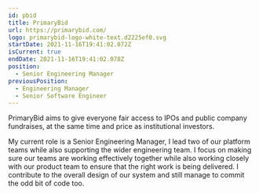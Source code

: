 ```yaml
---
id: pbid
title: PrimaryBid
url: https://primarybid.com/
logo: primarybid-logo-white-text.d2225ef0.svg
startDate: 2021-11-16T19:41:02.072Z
isCurrent: true
endDate: 2021-11-16T19:41:02.078Z
position:
  - Senior Engineering Manager
previousPosition:
  - Engineering Manager
  - Senior Software Engineer
---
```

PrimaryBid aims to give everyone fair access to IPOs and public company fundraises, at the same time and price as institutional investors.

My current role is a Senior Engineering Manager, I lead two of our platform teams while also supporting the wider engineering team. I focus on making sure our teams are working effectively together while also working closely with our product team to ensure that the right work is being delivered. I contribute to the overall design of our system and still manage to commit the odd bit of code too.